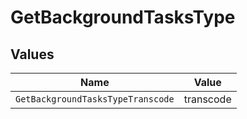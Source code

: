 # GetBackgroundTasksType


## Values

| Name                              | Value                             |
| --------------------------------- | --------------------------------- |
| `GetBackgroundTasksTypeTranscode` | transcode                         |